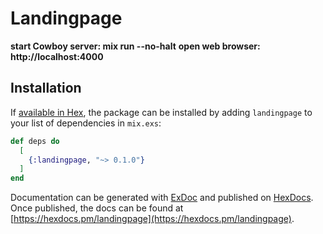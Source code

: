 # Landingpage

**start Cowboy server: mix run --no-halt**
**open web browser: http://localhost:4000**

## Installation

If [available in Hex](https://hex.pm/docs/publish), the package can be installed
by adding `landingpage` to your list of dependencies in `mix.exs`:

```elixir
def deps do
  [
    {:landingpage, "~> 0.1.0"}
  ]
end
```

Documentation can be generated with [ExDoc](https://github.com/elixir-lang/ex_doc)
and published on [HexDocs](https://hexdocs.pm). Once published, the docs can
be found at [https://hexdocs.pm/landingpage](https://hexdocs.pm/landingpage).

